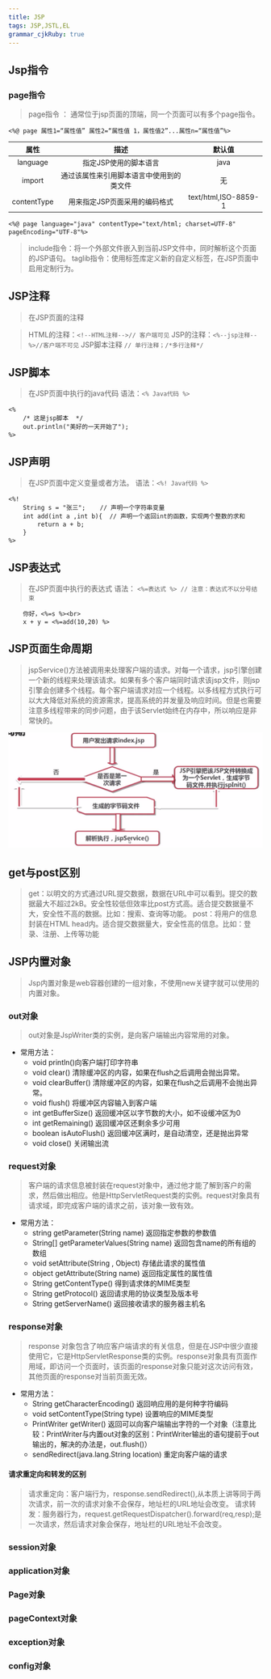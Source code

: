 ```yaml
---
title: JSP
tags: JSP,JSTL,EL
grammar_cjkRuby: true
---
```


## Jsp指令

### page指令

> page指令 ： 通常位于jsp页面的顶端，同一个页面可以有多个page指令。

``` stylus
<%@ page 属性1=“属性值” 属性2=“属性值	1，属性值2”...属性n=“属性值”%>
```

|   属性  |   描述  |   默认值  |
| :---: | :---: | :---: |
| language    | 指定JSP使用的脚本语言    |   java  |
|  import   | 通过该属性来引用脚本语言中使用到的类文件    |  无   |
|  contentType   |  用来指定JSP页面采用的编码格式   | text/html,ISO-8859-1    |

``` stylus
<%@ page language="java" contentType="text/html; charset=UTF-8" pageEncoding="UTF-8"%>
```


> include指令：将一个外部文件嵌入到当前JSP文件中，同时解析这个页面的JSP语句。
> taglib指令：使用标签库定义新的自定义标签，在JSP页面中启用定制行为。

## JSP注释

> 在JSP页面的注释

> HTML的注释：`<!--HTML注释-->// 客户端可见`
> JSP的注释：`<%--jsp注释--%>//客户端不可见`
> JSP脚本注释 `// 单行注释；/*多行注释*/`

## JSP脚本
> 在JSP页面中执行的java代码
> 语法：`<% Java代码 %>`

``` stylus
<%
	/* 这是jsp脚本  */
	out.println("美好的一天开始了");
%>
```


## JSP声明
> 在JSP页面中定义变量或者方法。
> 语法：`<%! Java代码 %>`

``` stylus
<%! 
	String s = "张三";	// 声明一个字符串变量
	int add(int a ,int b){	// 声明一个返回int的函数，实现两个整数的求和
		return a + b;
	}
%>
```

## JSP表达式
> 在JSP页面中执行的表达式
> 语法： `<%=表达式 %> // 注意：表达式不以分号结束` 

``` stylus
	你好，<%=s %><br>
	x + y = <%=add(10,20) %>
```

## JSP页面生命周期
> jspService()方法被调用来处理客户端的请求。对每一个请求，jsp引擎创建一个新的线程来处理该请求。如果有多个客户端同时请求该jsp文件，则jsp引擎会创建多个线程。每个客户端请求对应一个线程。以多线程方式执行可以大大降低对系统的资源需求，提高系统的并发量及响应时间。但是也需要注意多线程带来的同步问题，由于该Servlet始终在内存中，所以响应是非常快的。

![JSP生命周期][1]
## get与post区别
> get：以明文的方式通过URL提交数据，数据在URL中可以看到。提交的数据最大不超过2kB。安全性较低但效率比post方式高。适合提交数据量不大，安全性不高的数据。比如：搜索、查询等功能。
> post：将用户的信息封装在HTML head内。适合提交数据量大，安全性高的信息。比如：登录、注册、上传等功能
## JSP内置对象
> Jsp内置对象是web容器创建的一组对象，不使用new关键字就可以使用的内置对象。

### out对象
> out对象是JspWriter类的实例，是向客户端输出内容常用的对象。
- 常用方法：
	- void  println()向客户端打印字符串
	- void clear() 清除缓冲区的内容，如果在flush之后调用会抛出异常。
	- void clearBuffer() 清除缓冲区的内容，如果在flush之后调用不会抛出异常。
	- void flush() 将缓冲区内容输入到客户端
	- int getBufferSize() 返回缓冲区以字节数的大小，如不设缓冲区为0
	- int getRemaining() 返回缓冲区还剩余多少可用
	- boolean isAutoFlush() 返回缓冲区满时，是自动清空，还是抛出异常
	- void close() 关闭输出流

### request对象
> 客户端的请求信息被封装在request对象中，通过他才能了解到客户的需求，然后做出相应。他是HttpServletRequest类的实例。request对象具有请求域，即完成客户端的请求之前，该对象一致有效。

- 常用方法：
	- string getParameter(String name) 返回指定参数的参数值
	- String[] getParameterValues(String name) 返回包含name的所有组的数组
	- void setAttribute(String , Object) 存储此请求的属性值
	- object getAttribute(String name) 返回指定属性的属性值
	- String getContentType() 得到请求体的MIME类型
	- String getProtocol() 返回请求用的协议类型及版本号
	- String getServerName() 返回接收请求的服务器主机名


### response对象
> response 对象包含了响应客户端请求的有关信息，但是在JSP中很少直接使用它，它是HttpServletResponse类的实例。response对象具有页面作用域，即访问一个页面时，该页面的response对象只能对这次访问有效，其他页面的response对当前页面无效。

- 常用方法：
	- String getCharacterEncoding() 返回响应用的是何种字符编码
	- void setContentType(String type) 设置响应的MIME类型
	- PrintWriter getWriter() 返回可以向客户端输出字符的一个对象（注意比较：PrintWriter与内置out对象的区别：PrintWriter输出的语句提前于out输出的，解决的办法是，out.flush()）
	- sendRedirect(java.lang.String location) 重定向客户端的请求
#### 请求重定向和转发的区别

> 请求重定向：客户端行为，response.sendRedirect(),从本质上讲等同于两次请求，前一次的请求对象不会保存，地址栏的URL地址会改变。
> 请求转发：服务器行为，request.getRequestDispatcher().forward(req,resp);是一次请求，然后请求对象会保存，地址栏的URL地址不会改变。


### session对象

### application对象
### Page对象
### pageContext对象
### exception对象
### config对象





  [1]: https://www.github.com/xiesen310/notes_Images/raw/master/images/1500174427823.jpg